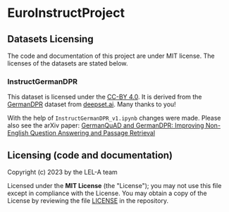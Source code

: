 # EuroInstructProject

## Datasets Licensing
The code and documentation of this project are under MIT license.
The licenses of the datasets are stated below.

### InstructGermanDPR
This dataset is licensed under the [CC-BY 4.0](https://creativecommons.org/licenses/by/4.0/).
It is derived from the [GermanDPR](https://www.deepset.ai/germanquad)
dataset from [deepset.ai](https://www.deepset.ai/).
Many thanks to you!

With the help of `InstructGermanDPR_v1.ipynb` changes were made.
Please also see the arXiv paper:
[GermanQuAD and GermanDPR: Improving Non-English Question Answering and Passage Retrieval](https://arxiv.org/abs/2104.12741)

## Licensing (code and documentation)
Copyright (c) 2023 by the LEL-A team

Licensed under the **MIT License** (the "License"); you may not use this file except in compliance with the License.
You may obtain a copy of the License by reviewing the file
[LICENSE](https://raw.githubusercontent.com/LEL-A/EuroInstructProject/main/LICENSE) in the repository.
